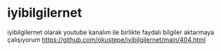 # iyibilgilernet
iyibilgilernet olarak youtube kanalım ile birlikte faydalı bilgiler aktarmaya çalışıyorum
https://github.com/okustepe/iyibilgilernet/main/404.html
